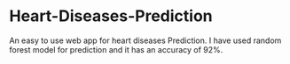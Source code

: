 # Heart-Diseases-Prediction
An easy to use web app for heart diseases Prediction. I have used random forest model for prediction and it has an accuracy of 92%.
